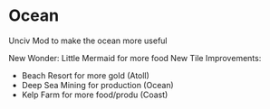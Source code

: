 # Ocean
Unciv Mod to make the ocean more useful

New Wonder: Little Mermaid for more food
New Tile Improvements: 
  - Beach Resort for more gold (Atoll)
  - Deep Sea Mining for production (Ocean)
  - Kelp Farm for more food/produ (Coast)       
